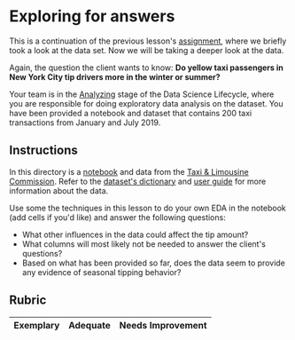 # Exploring for answers

This is a continuation of the previous lesson's [assignment](..\14-Introduction\assignment.md), where we briefly took a look at the data set. Now we will be taking a deeper look at the data.

Again, the question the client wants to know: **Do yellow taxi passengers in New York City tip drivers more in the winter or summer?**

Your team is in the [Analyzing](Readme.md) stage of the Data Science Lifecycle, where you are responsible for doing exploratory data analysis on the dataset. You have been provided a notebook and dataset that contains 200 taxi transactions from January and July 2019.

## Instructions

In this directory is a [notebook](assignment.ipynb) and data from the [Taxi & Limousine Commission](https://docs.microsoft.com/en-us/azure/open-datasets/dataset-taxi-yellow?tabs=azureml-opendatasets). Refer to the [dataset's dictionary](https://www1.nyc.gov/assets/tlc/downloads/pdf/data_dictionary_trip_records_yellow.pdf) and [user guide](https://www1.nyc.gov/assets/tlc/downloads/pdf/trip_record_user_guide.pdf) for more information about the data.


Use some the techniques in this lesson to do your own EDA in the notebook (add cells if you'd like) and answer the following questions:

- What other influences in the data could affect the tip amount?
- What columns will most likely not be needed to answer the client's questions?
- Based on what has been provided so far, does the data seem to provide any evidence of seasonal tipping behavior?


## Rubric

Exemplary | Adequate | Needs Improvement
--- | --- | -- |
